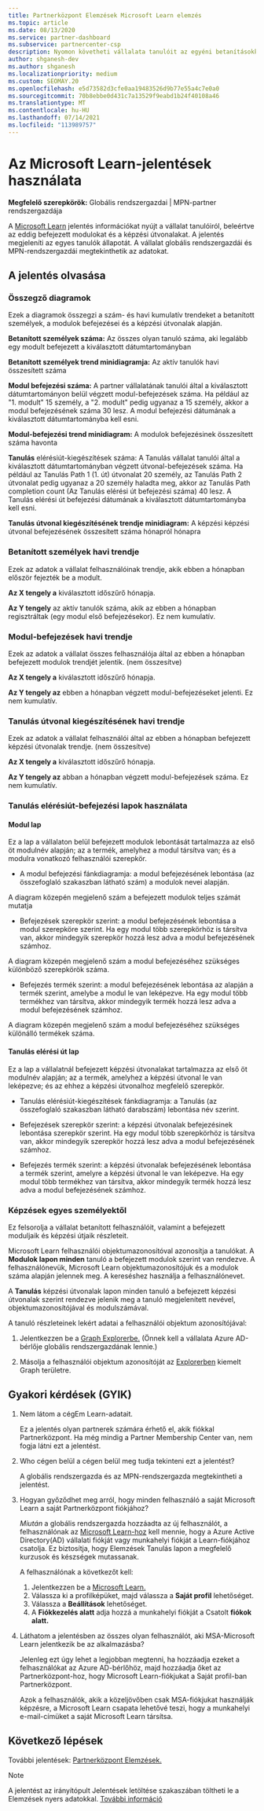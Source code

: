 ```yaml
---
title: Partnerközpont Elemzések Microsoft Learn elemzés
ms.topic: article
ms.date: 08/13/2020
ms.service: partner-dashboard
ms.subservice: partnercenter-csp
description: Nyomon követheti vállalata tanulóit az egyéni betanításokkal, befejezett modulokkal, befejezett képzési programokkal és egyéb adatokkal.
author: shganesh-dev
ms.author: shganesh
ms.localizationpriority: medium
ms.custom: SEOMAY.20
ms.openlocfilehash: e5d73582d3cfe0aa19483526d9b77e55a4c7e0a0
ms.sourcegitcommit: 70b8ebbe0d431c7a13529f9eabd1b24f40108a46
ms.translationtype: MT
ms.contentlocale: hu-HU
ms.lasthandoff: 07/14/2021
ms.locfileid: "113989757"
---
```

# <a name="use-microsoft-learn-analytics-reports"></a>Az Microsoft Learn-jelentések használata

**Megfelelő szerepkörök:** Globális rendszergazdai | MPN-partner rendszergazdája

A [Microsoft Learn](/learn/) jelentés információkat nyújt a vállalat tanulóiról, beleértve az eddig befejezett modulokat és a képzési útvonalakat. A jelentés megjeleníti az egyes tanulók állapotát. A vállalat globális rendszergazdái és MPN-rendszergazdái megtekinthetik az adatokat.

## <a name="how-to-read-the-report"></a>A jelentés olvasása

### <a name="summary-charts"></a>Összegző diagramok

Ezek a diagramok összegzi a szám- és havi kumulatív trendeket a betanított személyek, a modulok befejezései és a képzési útvonalak alapján.

**Betanított személyek száma:** Az összes olyan tanuló száma, aki legalább egy modult befejezett a kiválasztott dátumtartományban 

**Betanított személyek trend minidiagramja:** Az aktív tanulók havi összesített száma 

**Modul befejezési száma:** A partner vállalatának tanulói által a kiválasztott dátumtartományon belül végzett modul-befejezések száma.
Ha például az "1. modult" 15 személy, a "2. modult" pedig ugyanaz a 15 személy, akkor a modul befejezésének száma 30 lesz. A modul befejezési dátumának a kiválasztott dátumtartományba kell esni.

**Modul-befejezési trend minidiagram:** A modulok befejezésinek összesített száma havonta 

**Tanulás** elérésiút-kiegészítések száma: A Tanulás vállalat tanulói által a kiválasztott dátumtartományban végzett útvonal-befejezések száma.
Ha például az Tanulás Path 1 (1. út) útvonalat 20 személy, az Tanulás Path 2 útvonalat pedig ugyanaz a 20 személy haladta meg, akkor az Tanulás Path completion count (Az Tanulás elérési út befejezési száma) 40 lesz. A Tanulás elérési út befejezési dátumának a kiválasztott dátumtartományba kell esni.

**Tanulás útvonal kiegészítésének trendje minidiagram:** A képzési képzési útvonal befejezésének összesített száma hónapról hónapra 

### <a name="trained-individuals-monthly-trend"></a>Betanított személyek havi trendje

Ezek az adatok a vállalat felhasználóinak trendje, akik ebben a hónapban először fejezték be a modult. 

**Az X tengely a** kiválasztott időszűrő hónapja. 

**Az Y tengely** az aktív tanulók száma, akik az ebben a hónapban regisztráltak (egy modul első befejezésekor). Ez nem kumulatív.

### <a name="module-completions-monthly-trend"></a>Modul-befejezések havi trendje

Ezek az adatok a vállalat összes felhasználója által az ebben a hónapban befejezett modulok trendjét jelentik. (nem összesítve) 

**Az X tengely a** kiválasztott időszűrő hónapja. 

**Az Y tengely az** ebben a hónapban végzett modul-befejezéseket jelenti. Ez nem kumulatív.

### <a name="learning-path-completions-monthly-trend"></a>Tanulás útvonal kiegészítésének havi trendje

Ezek az adatok a vállalat felhasználói által az ebben a hónapban befejezett képzési útvonalak trendje. (nem összesítve) 

**Az X tengely a** kiválasztott időszűrő hónapja. 

**Az Y tengely az** abban a hónapban végzett modul-befejezések száma. Ez nem kumulatív.

### <a name="learning-path-completion-tabs"></a>Tanulás elérésiút-befejezési lapok használata

#### <a name="module-tab"></a>Modul lap

Ez a lap a vállalaton belül befejezett modulok lebontását tartalmazza az első öt modulnév alapján; az a termék, amelyhez a modul társítva van; és a modulra vonatkozó felhasználói szerepkör.  

- A modul befejezési fánkdiagramja: a modul befejezésének lebontása (az összefoglaló szakaszban látható szám) a modulok nevei alapján.

A diagram közepén megjelenő szám a befejezett modulok teljes számát mutatja

- Befejezések szerepkör szerint: a modul befejezésének lebontása a modul szerepköre szerint. Ha egy modul több szerepkörhöz is társítva van, akkor mindegyik szerepkör hozzá lesz adva a modul befejezésének számhoz.

A diagram közepén megjelenő szám a modul befejezéséhez szükséges különböző szerepkörök száma. 

- Befejezés termék szerint: a modul befejezésének lebontása az alapján a termék szerint, amelybe a modul le van leképezve. Ha egy modul több termékhez van társítva, akkor mindegyik termék hozzá lesz adva a modul befejezésének számhoz.    

A diagram közepén megjelenő szám a modul befejezéséhez szükséges különálló termékek száma.  

#### <a name="learning-path-tab"></a>Tanulás elérési út lap

Ez a lap a vállalatnál befejezett képzési útvonalakat tartalmazza az első öt modulnév alapján; az a termék, amelyhez a képzési útvonal le van leképezve; és az ehhez a képzési útvonalhoz megfelelő szerepkör.  

- Tanulás elérésiút-kiegészítések fánkdiagramja: a Tanulás (az összefoglaló szakaszban látható darabszám) lebontása név szerint.

- Befejezések szerepkör szerint: a képzési útvonalak befejezésinek lebontása szerepkör szerint. Ha egy modul több szerepkörhöz is társítva van, akkor mindegyik szerepkör hozzá lesz adva a modul befejezésének számhoz.

- Befejezés termék szerint: a képzési útvonalak befejezésének lebontása a termék szerint, amelyre a képzési útvonal le van leképezve. Ha egy modul több termékhez van társítva, akkor mindegyik termék hozzá lesz adva a modul befejezésének számhoz.

### <a name="completions-by-learning-individuals"></a>Képzések egyes személyektől

Ez felsorolja a vállalat betanított felhasználóit, valamint a befejezett moduljaik és képzési útjaik részleteit.

Microsoft Learn felhasználói objektumazonosítóval azonosítja a tanulókat. A **Modulok lapon minden** tanuló a befejezett modulok szerint van rendezve. A felhasználónevük, Microsoft Learn objektumazonosítójuk és a modulok száma alapján jelennek meg. A kereséshez használja a felhasználónevet. 

A **Tanulás** képzési útvonalak lapon minden tanuló a befejezett képzési útvonalak szerint rendezve jelenik meg a tanuló megjelenített nevével, objektumazonosítójával és modulszámával.

A tanuló részleteinek lekért adatai a felhasználói objektum azonosítójával: 

1. Jelentkezzen be a [Graph Explorerbe.](https://developer.microsoft.com/graph/graph-explorer ) (Önnek kell a vállalata Azure AD-bérlője globális rendszergazdának lennie.)

2. Másolja a felhasználói objektum azonosítóját az [Explorerben](https://graph.microsoft.com/v1.0/users/a9633ad7-c8dc-4587-b119-0bc286b0711f) kiemelt Graph területre. 

## <a name="frequently-asked-questions-faq"></a>Gyakori kérdések (GYIK)

1. Nem látom a cégEm Learn-adatait.

   Ez a jelentés olyan partnerek számára érhető el, akik fiókkal Partnerközpont. Ha még mindig a Partner Membership Center van, nem fogja látni ezt a jelentést.

2. Who cégen belül a cégen belül meg tudja tekinteni ezt a jelentést? 

   A globális rendszergazda és az MPN-rendszergazda megtekintheti a jelentést.

3. Hogyan győződhet meg arról, hogy minden felhasználó a saját Microsoft Learn a saját Partnerközpont fiókjához?

   *Miután* a globális rendszergazda hozzáadta az új felhasználót, a felhasználónak az [Microsoft Learn-hoz](/learn/) kell mennie, hogy a Azure Active Directory(AD) vállalati fiókját vagy munkahelyi fiókját a Learn-fiókjához csatolja. Ez biztosítja, hogy Elemzések Tanulás lapon a megfelelő kurzusok és készségek mutassanak.
   
   A felhasználónak a következőt kell:
   
   1. Jelentkezzen be a [Microsoft Learn.](/learn/)
   2. Válassza ki a profilképüket, majd válassza a **Saját profil** lehetőséget.
   3. Válassza a **Beállítások** lehetőséget.
   4. A **Fiókkezelés alatt** adja hozzá a munkahelyi fiókját a Csatolt **fiókok alatt.**

4. Láthatom a jelentésben az összes olyan felhasználót, aki MSA-Microsoft Learn jelentkezik be az alkalmazásba?

   Jelenleg ezt úgy lehet a legjobban megtenni, ha hozzáadja ezeket a felhasználókat az Azure AD-bérlőhöz, majd hozzáadja őket az Partnerközpont-hoz, hogy Microsoft Learn-fiókjukat a Saját profil-ban Partnerközpont.  

   Azok a felhasználók, akik a közeljövőben csak MSA-fiókjukat használják képzésre, a Microsoft Learn csapata lehetővé teszi, hogy a munkahelyi e-mail-címüket a saját Microsoft Learn társítsa. 

## <a name="next-steps"></a>Következő lépések

További jelentések: [Partnerközpont Elemzések.](partner-center-insights.md)

>[!NOTE] 
> A jelentést az irányítópult Jelentések letöltése szakaszában töltheti le a Elemzések nyers adatokkal. [További információ](pci-download-reports.md) 
